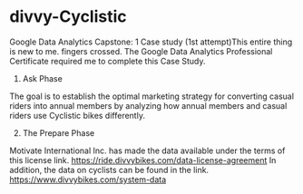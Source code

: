 # divvy-Cyclistic
Google Data Analytics Capstone: 1 Case study (1st attempt)This entire thing is new to me. fingers crossed. 
The Google Data Analytics Professional Certificate required me to complete this Case Study.

1) Ask Phase 

The goal is to establish the optimal marketing strategy for converting casual riders into annual members by analyzing how annual members and casual riders use Cyclistic bikes differently.

2) The Prepare Phase

Motivate International Inc. has made the data available under the terms of this license link. https://ride.divvybikes.com/data-license-agreement 
In addition, the data on cyclists can be found in the link. https://www.divvybikes.com/system-data

